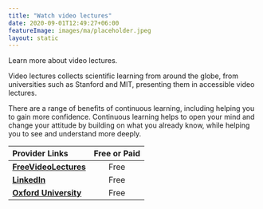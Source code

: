 ```yaml
---
title: "Watch video lectures"
date: 2020-09-01T12:49:27+06:00
featureImage: images/ma/placeholder.jpeg
layout: static
---
```


Learn more about video lectures.

Video lectures collects scientific learning from around the globe, from universities such as Stanford and MIT, presenting them in accessible video lectures.

There are a range of benefits of continuous learning, including helping you to gain more confidence. Continuous learning helps to open your mind and change your attitude by building on what you already know, while helping you to see and understand more deeply.

| Provider Links      | Free or Paid  |  
| :-----------          | :--------------:      |  
| [**FreeVideoLectures**](https://freevideolectures.com/) | Free | 
| [**LinkedIn**](https://www.linkedin.com/pulse/7-reasons-students-learn-better-video-travis-bergwall/) | Free | 
| [**Oxford University**](https://www.ox.ac.uk/students/academic/guidance/skills/recorded-lectures) | Free | 
  

<br/><br/>






